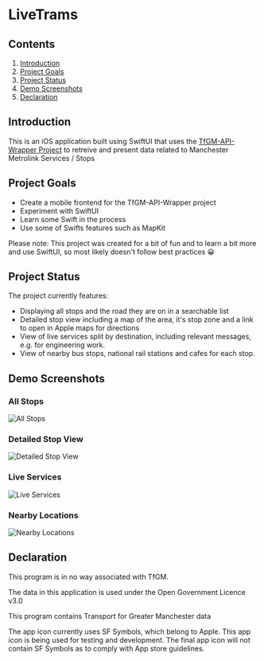 # LiveTrams

## Contents
1. [Introduction](#introduction)
2. [Project Goals](#project-goals)
3. [Project Status](#project-status)
4. [Demo Screenshots](#demo-screenshots)
5. [Declaration](#declaration)


## Introduction
This is an iOS application built using SwiftUI that uses the [TfGM-API-Wrapper Project](https://github.com/dave-t-c/TfGM-API-Wrapper) to retreive and present data related to Manchester Metrolink Services / Stops

## Project Goals
- Create a mobile frontend for the TfGM-API-Wrapper project
- Experiment with SwiftUI
- Learn some Swift in the process
- Use some of Swifts features such as MapKit

Please note: This project was created for a bit of fun and to learn a bit more and use SwiftUI, so most likely doesn't follow best practices 😀

## Project Status
The project currently features:
- Displaying all stops and the road they are on in a searchable list
- Detailed stop view including a map of the area, it's stop zone and a link to open in Apple maps for directions
- View of live services split by destination, including relevant messages, e.g. for engineering work.
- View of nearby bus stops, national rail stations and cafes for each stop.

## Demo Screenshots
### All Stops
![All Stops](/Demo-Screenshots/all-stops.png)

### Detailed Stop View
![Detailed Stop View](/Demo-Screenshots/stop-info.png)

### Live Services
![Live Services](/Demo-Screenshots/live-services.png)

### Nearby Locations
![Nearby Locations](/Demo-Screenshots/nearby.png)

## Declaration
This program is in no way associated with TfGM.

The data in this application is used under the Open Government Licence v3.0

This program contains Transport for Greater Manchester data

The app icon currently uses SF Symbols, which belong to Apple. This app icon is being used for testing and development. The final app icon will not contain SF Symbols as to comply with App store guidelines. 
